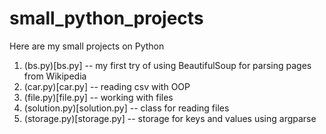 # small_python_projects
Here are my small projects on Python

1. (bs.py)[bs.py] -- my first try of using BeautifulSoup for parsing pages from Wikipedia
2. (car.py)[car.py] -- reading csv with OOP
3. (file.py)[file.py] -- working with files
4. (solution.py)[solution.py] -- class for reading files
5. (storage.py)[storage.py] -- storage for keys and values using argparse
